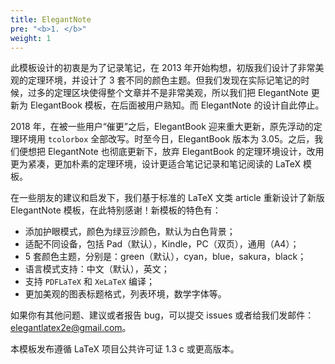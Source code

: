 ```yaml
---
title: ElegantNote
pre: "<b>1. </b>"
weight: 1
---
```


此模板设计的初衷是为了记录笔记，在 2013 年开始构想，初版我们设计了非常美观的定理环境，并设计了 3 套不同的颜色主题。但我们发现在实际记笔记的时候，过多的定理区块使得整个文章并不是非常美观，所以我们把 ElegantNote 更新为 ElegantBook 模板，在后面被用户熟知。而 ElegantNote 的设计自此停止。

2018 年，在被一些用户“催更”之后，ElegantBook 迎来重大更新，原先浮动的定理环境用 `tcolorbox` 全部改写。时至今日，ElegantBook 版本为 3.05。之后，我们便想把 ElegantNote 也彻底更新下，放弃 ElegantBook 的定理环境设计，改用更为紧凑，更加朴素的定理环境，设计更适合笔记记录和笔记阅读的 LaTeX 模板。

在一些朋友的建议和启发下，我们基于标准的 LaTeX 文类 article 重新设计了新版 ElegantNote 模板，在此特别感谢！新模板的特色有：

+ 添加护眼模式，颜色为绿豆沙颜色，默认为白色背景；
+ 适配不同设备，包括 Pad（默认），Kindle，PC（双页），通用（A4）；
+ 5 套颜色主题，分别是：green（默认），cyan，blue，sakura，black；
+ 语言模式支持：中文（默认），英文；
+ 支持 `PDFLaTeX` 和 `XeLaTeX` 编译；
+ 更加美观的图表标题格式，列表环境，数学字体等。 

如果你有其他问题、建议或者报告 bug，可以提交 issues 或者给我们发邮件：elegantlatex2e@gmail.com。


本模板发布遵循 LaTeX 项目公共许可证 1.3 c 或更高版本。



